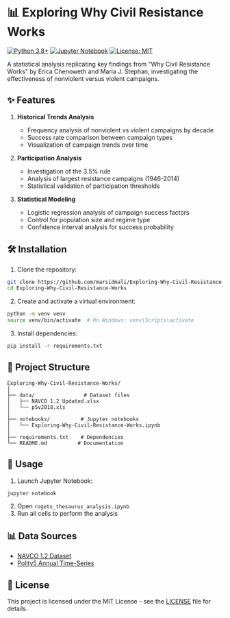 # 📊 Exploring Why Civil Resistance Works

[![Python 3.8+](https://img.shields.io/badge/python-3.8+-blue.svg)](https://www.python.org/downloads/)
[![Jupyter Notebook](https://img.shields.io/badge/jupyter-%23FA0F00.svg?logo=jupyter&logoColor=white)](https://jupyter.org/)
[![License: MIT](https://img.shields.io/badge/License-MIT-yellow.svg)](https://opensource.org/licenses/MIT)

A statistical analysis replicating key findings from "Why Civil Resistance Works" by Erica Chenoweth and Maria J. Stephan, investigating the effectiveness of nonviolent versus violent campaigns.

## ✨ Features

1. **Historical Trends Analysis**
   - Frequency analysis of nonviolent vs violent campaigns by decade
   - Success rate comparison between campaign types
   - Visualization of campaign trends over time

2. **Participation Analysis**
   - Investigation of the 3.5% rule
   - Analysis of largest resistance campaigns (1946-2014)
   - Statistical validation of participation thresholds

3. **Statistical Modeling**
   - Logistic regression analysis of campaign success factors
   - Control for population size and regime type
   - Confidence interval analysis for success probability


## 🛠️ Installation

1. Clone the repository:
```bash
git clone https://github.com/marsidmali/Exploring-Why-Civil-Resistance-Works.git
cd Exploring-Why-Civil-Resistance-Works
```

2. Create and activate a virtual environment:
```bash
python -m venv venv
source venv/bin/activate  # On Windows: venv\Scripts\activate
```

3. Install dependencies:
```bash
pip install -r requirements.txt
```

## 📁 Project Structure

```plaintext
Exploring-Why-Civil-Resistance-Works/
│
├── data/                # Dataset files
│   ├── NAVCO 1.2 Updated.xlsx
│   └── p5v2018.xls
│
├── notebooks/          # Jupyter notebooks
│   └── Exploring-Why-Civil-Resistance-Works.ipynb
│
├── requirements.txt    # Dependencies
└── README.md          # Documentation
```

## 🚀 Usage

1. Launch Jupyter Notebook:
```bash
jupyter notebook
```

2. Open `rogets_thesaurus_analysis.ipynb`
3. Run all cells to perform the analysis

## 📊 Data Sources

- [NAVCO 1.2 Dataset](https://dataverse.harvard.edu/dataset.xhtml?persistentId=doi:10.7910/DVN/0UZOTX)
- [Polity5 Annual Time-Series](http://www.systemicpeace.org/inscr/p5v2018.xls)

## 📝 License

This project is licensed under the MIT License - see the [LICENSE](LICENSE) file for details.
